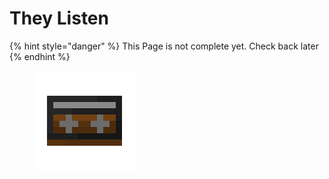 # They Listen

{% hint style="danger" %}
This Page is not complete yet. Check back later
{% endhint %}

<figure><img src="https://github.com/ItsMePok/PFE/blob/wikiAssets/cassette/cassette_listener.png?raw=true" alt=""><figcaption></figcaption></figure>
